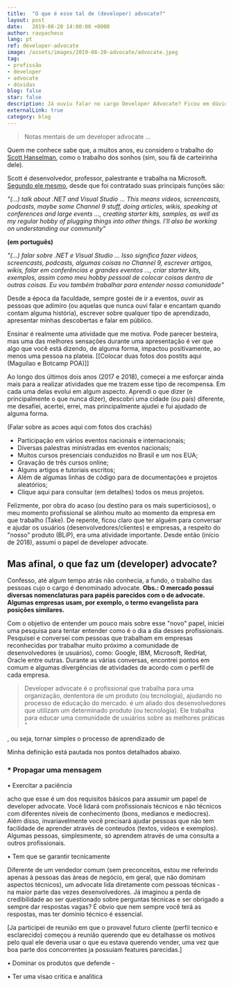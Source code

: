 ```yaml
---
title:  "O que é esse tal de (developer) advocate?"
layout: post
date:   2019-08-20 14:00:00 +0000
author: ravpacheco
lang: pt
ref: developer-advocate
image: /assets/images/2019-08-20-advocate/advocate.jpeg
tag: 
- profissão
- developer
- advocate
- dúvidas
blog: false
star: false
description: Já ouviu falar no cargo Developer Advocate? Ficou em dúvida?.
externalLink: true
category: blog
---
```


> Notas mentais de um developer advocate ...

Quem me conhece sabe que, a muitos anos, eu considero o trabalho do [Scott Hanselman](http://www.hanselman.com/), como o trabalho dos sonhos (sim, sou fã de carteirinha dele).

Scott é desenvolvedor, professor, palestrante e trabalha na Microsoft. [Segundo ele mesmo](https://www.hanselman.com/blog/BlueBadge.aspx), desde que foi contratado suas principais funções são:  

*"(...)  talk about .NET and Visual Studio ... This means videos, screencasts, podcasts, maybe some Channel 9 stuff, doing articles, wikis, speaking at conferences and large events ..., creating starter kits, samples, as well as my regular hobby of plugging things into other things. I'll also be working on understanding our community"*

**(em português)**

*"(...)  falar sobre .NET e Visual Studio ... Isso significa fazer videos, screencasts, podcasts, algumas coisas no Channel 9, escrever artigos, wikis, falar em conferências e grandes eventos ..., criar starter kits, exemplos, assim como meu hobby pessoal de colocar coisas dentro de outras coisas. Eu vou também trabalhar para entender nossa comunidade"*

Desde a época da faculdade, sempre gostei de ir a eventos, ouvir as pessoas que adimiro (ou aquelas que nunca ouvi falar e encantam quando contam alguma história), escrever sobre qualquer tipo de aprendizado, apresentar minhas descobertas e falar em público.

Ensinar é realmente uma atividade que me motiva. Pode parecer besteira, mas uma das melhores sensações durante uma apresentação é ver que algo que você está dizendo, de alguma forma, impactou positivamente, ao menos uma pessoa na plateia. [[Colocar duas fotos dos postits aqui (Maguilao e Botcamp POA)]]

Ao longo dos últimos dois anos (2017 e 2018), começei a me esforçar ainda mais para a realizar atividades que me trazem esse tipo de recompensa. 
Em cada uma delas evolui em algum aspecto. Aprendi o que dizer (e principalmente o que nunca dizer), descobri uma cidade (ou país) diferente, me desafiei, acertei, errei, mas principalmente ajudei e fui ajudado de alguma forma.

(Falar sobre as acoes aqui com fotos dos crachás)

* Participação em vários eventos nacionais e internacionais;
* Diversas palestras ministradas em eventos nacionais;
* Muitos cursos presenciais conduzidos no Brasil e um nos EUA;
* Gravação de três cursos online;
* Alguns artigos e tutoriais escritos;
* Além de algumas linhas de código para de documentações e projetos aleatórios;
* Clique aqui para consultar (em detalhes) todos os meus projetos.

Felizmente, por obra do acaso (ou destino para os mais superticiosos), o meu momento profissional se alinhou muito ao momento da empresa em que trabalho (Take). De repente, ficou claro que ter alguém para conversar e ajudar os usuários (desenvolvedores/clientes) e empresas, a respeito do "nosso" produto (BLiP), era uma atividade importante. Desde então (início de 2018), assumi o papel de developer advocate. 

## Mas afinal, o que faz um (developer) advocate?

Confesso, até algum tempo atrás não conhecia, a fundo, o trabalho das pessoas cujo o cargo é denominado advocate. **Obs.: O mercado possui diversas nomenclaturas para papéis parecidos com o de advocate. Algumas empresas usam, por exemplo, o termo evangelista para posições similares.**    

Com o objetivo de entender um pouco mais sobre esse "novo" papel, iniciei uma pesquisa para tentar entender como é o dia a dia desses profissionais. Pesquisei e conversei com pessoas que trabalham em empresas reconhecidas por trabalhar muito próximo a comunidade de desenvolvedores (e usuários), como: Google, IBM, Microsoft, RedHat, Oracle entre outras. Durante as várias conversas, encontrei pontos em comum e algumas divergências de atividades de acordo com o perfil de cada empresa.

> Developer advocate é o profissional que trabalha para uma organização, dententora de um produto (ou tecnologia), ajudando no processo de educação do mercado.  é um aliado dos desenvolvedores que utilizam um determinado produto (ou tecnologia). 
Ele trabalha para educar uma comunidade de usuários sobre as melhores práticas "

, ou seja, tornar simples o processo de aprendizado de 

Minha definição está pautada nos pontos detalhados abaixo.

### * Propagar uma mensagem



• Exercitar a paciência

acho que esse é um dos requisitos básicos para assumir um papel de developer advocate. Você lidará com profissionais técnicos e não técnicos com diferentes niveis de conhecimento (bons, medianos e mediocres). Além disso, invariavelmente você precisará ajudar pessoas que não tem facilidade de aprender através de conteudos (textos, videos e exemplos). Algumas pessoas, simplesmente, só aprendem através de uma consulta a outros profissionais.

• Tem que se garantir tecnicamente

Diferente de um vendedor comum (sem preconceitos, estou me referindo apenas à pessoas das áreas de negócio, em geral, que não dominam aspectos técnicos), um advocate lida diretamente com pessoas técnicas - na maior parte das vezes desenvolvedores. Já imaginou a perda de credibilidade ao ser questionado sobre perguntas técnicas e ser obrigado a sempre dar respostas vagas? É obvio que nem sempre você terá as respostas, mas ter domínio técnico é essencial.

[Ja participei de reunião em que o provavel futuro cliente (perfil tecnico e esclarecido) começou a reunião querendo que eu detalhasse os motivos pelo qual ele deveria usar o que eu estava querendo vender, uma vez que boa parte dos concorrentes ja possuiam features parecidas.]

• Dominar os produtos que defende - 

• Ter uma visao critica e analitica




